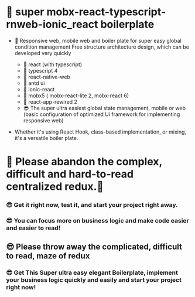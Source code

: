 # 🤣 super mobx-react-typescript-rnweb-ionic_react boilerplate

- 🤣 Responsive web, mobile web and boiler plate for super easy global condition management
  Free structure architecture design, which can be developed very quickly


    - 🤣 react (with typescript)
    - 🤣 typescript 4
    - 🤣 react-native-web
    - 🤣 antd ui
    - 🤣 ionic-react
    - 🤣 mobx5 ( mobx-react-lite 2, mobx-react 6)
    - 🤣 react-app-rewired 2
    - 😎 The super ultra easiest global state management, mobile or web (basic configuration of optimized Ui framework for implementing responsive web)
     


- Whether it's using React Hook, class-based implementation, or mixing, it's a versatile boiler plate.

# 🤢 Please abandon the complex, difficult and hard-to-read centralized redux.🤢
### 😎 Get it right now, test it, and start your project right away.

### 😎  You can focus more on business logic and make code easier and easier to read!

## 😎 Please throw away the complicated, difficult to read, maze of redux
### 😎 Get This Super ultra easy elegant Boilerplate, implement your business logic quickly and easily and start your project right now!
